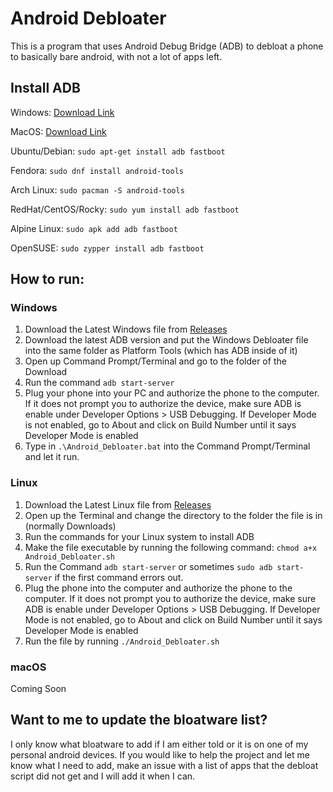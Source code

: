 # Android Debloater

This is a program that uses Android Debug Bridge (ADB) to debloat a phone to basically bare android, with not a lot of apps left.

## Install ADB

Windows: [Download Link](https://dl.google.com/android/repository/platform-tools-latest-windows.zip)

MacOS: [Download Link](https://dl.google.com/android/repository/platform-tools-latest-darwin.zip)

Ubuntu/Debian:
```sudo apt-get install adb fastboot```

Fendora:
```sudo dnf install android-tools```

Arch Linux:
```sudo pacman -S android-tools```

RedHat/CentOS/Rocky:
```sudo yum install adb fastboot```

Alpine Linux:
```sudo apk add adb fastboot```

OpenSUSE:
```sudo zypper install adb fastboot```

## How to run:

### Windows

1. Download the Latest Windows file from [Releases](https://github.com/W1ldAustin/android-debloater/releases)
2. Download the latest ADB version and put the Windows Debloater file into the same folder as Platform Tools (which has ADB inside of it)
3. Open up Command Prompt/Terminal and go to the folder of the Download
4. Run the command ```adb start-server```
5. Plug your phone into your PC and authorize the phone to the computer. If it does not prompt you to authorize the device, make sure ADB is enable under Developer Options > USB Debugging. If Developer Mode is not enabled, go to About and click on Build Number until it says Developer Mode is enabled
6. Type in ```.\Android_Debloater.bat``` into the Command Prompt/Terminal and let it run.

### Linux
1. Download the Latest Linux file from [Releases](https://github.com/W1ldAustin/android-debloater/releases)
2. Open up the Terminal and change the directory to the folder the file is in (normally Downloads)
3. Run the commands for your Linux system to install ADB
4. Make the file executable by running the following command: ```chmod a+x Android_Debloater.sh```
5. Run the Command ```adb start-server``` or sometimes ```sudo adb start-server``` if the first command errors out.
6. Plug the phone into the computer and authorize the phone to the computer. If it does not prompt you to authorize the device, make sure ADB is enable under Developer Options > USB Debugging. If Developer Mode is not enabled, go to About and click on Build Number until it says Developer Mode is enabled
7. Run the file by running ```./Android_Debloater.sh```

### macOS
Coming Soon

## Want to me to update the bloatware list?
I only know what bloatware to add if I am either told or it is on one of my personal android devices. If you would like to help the project and let me know what I need to add, make an issue with a list of apps that the debloat script did not get and I will add it when I can.
